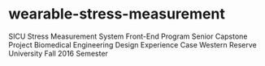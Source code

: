 # wearable-stress-measurement
SICU Stress Measurement System Front-End Program
Senior Capstone Project
Biomedical Engineering Design Experience
Case Western Reserve University
Fall 2016 Semester
